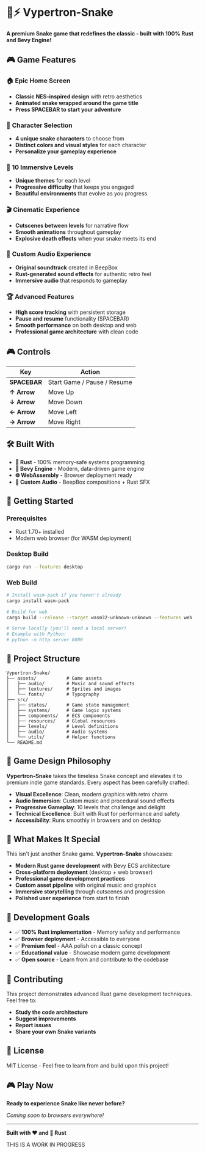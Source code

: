 # 🐍⚡ Vypertron-Snake

**A premium Snake game that redefines the classic - built with 100% Rust and Bevy Engine!**

## 🎮 Game Features

### 🏠 **Epic Home Screen**
- **Classic NES-inspired design** with retro aesthetics
- **Animated snake wrapped around the game title**
- **Press SPACEBAR to start your adventure**

### 🦎 **Character Selection**
- **4 unique snake characters** to choose from
- **Distinct colors and visual styles** for each character
- **Personalize your gameplay experience**

### 🎯 **10 Immersive Levels**
- **Unique themes** for each level
- **Progressive difficulty** that keeps you engaged
- **Beautiful environments** that evolve as you progress

### 🎬 **Cinematic Experience**
- **Cutscenes between levels** for narrative flow
- **Smooth animations** throughout gameplay
- **Explosive death effects** when your snake meets its end

### 🎵 **Custom Audio Experience**
- **Original soundtrack** created in BeepBox
- **Rust-generated sound effects** for authentic retro feel
- **Immersive audio** that responds to gameplay

### 🏆 **Advanced Features**
- **High score tracking** with persistent storage
- **Pause and resume** functionality (SPACEBAR)
- **Smooth performance** on both desktop and web
- **Professional game architecture** with clean code

## 🎮 Controls

| Key | Action |
|-----|--------|
| **SPACEBAR** | Start Game / Pause / Resume |
| **↑ Arrow** | Move Up |
| **↓ Arrow** | Move Down |
| **← Arrow** | Move Left |
| **→ Arrow** | Move Right |

## 🛠️ Built With

- **🦀 Rust** - 100% memory-safe systems programming
- **🎨 Bevy Engine** - Modern, data-driven game engine
- **🌐 WebAssembly** - Browser deployment ready
- **🎵 Custom Audio** - BeepBox compositions + Rust SFX

## 🚀 Getting Started

### Prerequisites
- Rust 1.70+ installed
- Modern web browser (for WASM deployment)

### Desktop Build
```bash
cargo run --features desktop
```

### Web Build
```bash
# Install wasm-pack if you haven't already
cargo install wasm-pack

# Build for web
cargo build --release --target wasm32-unknown-unknown --features web

# Serve locally (you'll need a local server)
# Example with Python:
# python -m http.server 8000
```

## 🎯 Project Structure

```
Vypertron-Snake/
├── assets/           # Game assets
│   ├── audio/        # Music and sound effects
│   ├── textures/     # Sprites and images
│   └── fonts/        # Typography
├── src/
│   ├── states/       # Game state management
│   ├── systems/      # Game logic systems
│   ├── components/   # ECS components
│   ├── resources/    # Global resources
│   ├── levels/       # Level definitions
│   ├── audio/        # Audio systems
│   └── utils/        # Helper functions
└── README.md
```

## 🎨 Game Design Philosophy

**Vypertron-Snake** takes the timeless Snake concept and elevates it to premium indie game standards. Every aspect has been carefully crafted:

- **Visual Excellence**: Clean, modern graphics with retro charm
- **Audio Immersion**: Custom music and procedural sound effects
- **Progressive Gameplay**: 10 levels that challenge and delight
- **Technical Excellence**: Built with Rust for performance and safety
- **Accessibility**: Runs smoothly in browsers and on desktop

## 🌟 What Makes It Special

This isn't just another Snake game. **Vypertron-Snake** showcases:

- **Modern Rust game development** with Bevy ECS architecture
- **Cross-platform deployment** (desktop + web browser)
- **Professional game development practices**
- **Custom asset pipeline** with original music and graphics
- **Immersive storytelling** through cutscenes and progression
- **Polished user experience** from start to finish

## 🎯 Development Goals

- ✅ **100% Rust implementation** - Memory safety and performance
- ✅ **Browser deployment** - Accessible to everyone
- ✅ **Premium feel** - AAA polish on a classic concept
- ✅ **Educational value** - Showcase modern game development
- ✅ **Open source** - Learn from and contribute to the codebase

## 🤝 Contributing

This project demonstrates advanced Rust game development techniques. Feel free to:

- **Study the code architecture**
- **Suggest improvements**
- **Report issues**
- **Share your own Snake variants**

## 📜 License

MIT License - Feel free to learn from and build upon this project!

## 🎮 Play Now

**Ready to experience Snake like never before?**

*Coming soon to browsers everywhere!*

---

**Built with ❤️ and 🦀 Rust**

THIS IS A WORK IN PROGRESS